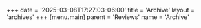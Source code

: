 +++
date = '2025-03-08T17:27:03-06:00'
title = 'Archive'
layout = 'archives'
+++
[menu.main]
parent = 'Reviews'
name = 'Archive'
